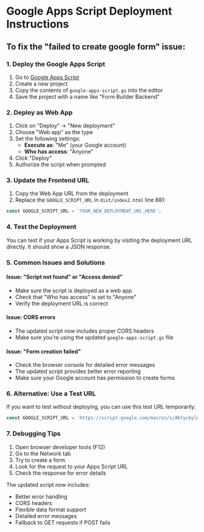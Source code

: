 # Google Apps Script Deployment Instructions

## To fix the "failed to create google form" issue:

### 1. Deploy the Google Apps Script

1. Go to [Google Apps Script](https://script.google.com/)
2. Create a new project
3. Copy the contents of `google-apps-script.gs` into the editor
4. Save the project with a name like "Form Builder Backend"

### 2. Deploy as Web App

1. Click on "Deploy" → "New deployment"
2. Choose "Web app" as the type
3. Set the following settings:
   - **Execute as**: "Me" (your Google account)
   - **Who has access**: "Anyone"
4. Click "Deploy"
5. Authorize the script when prompted

### 3. Update the Frontend URL

1. Copy the Web App URL from the deployment
2. Replace the `GOOGLE_SCRIPT_URL` in `dist/index2.html` line 881:

```javascript
const GOOGLE_SCRIPT_URL = 'YOUR_NEW_DEPLOYMENT_URL_HERE';
```

### 4. Test the Deployment

You can test if your Apps Script is working by visiting the deployment URL directly. It should show a JSON response.

### 5. Common Issues and Solutions

#### Issue: "Script not found" or "Access denied"
- Make sure the script is deployed as a web app
- Check that "Who has access" is set to "Anyone"
- Verify the deployment URL is correct

#### Issue: CORS errors
- The updated script now includes proper CORS headers
- Make sure you're using the updated `google-apps-script.gs` file

#### Issue: "Form creation failed"
- Check the browser console for detailed error messages
- The updated script provides better error reporting
- Make sure your Google account has permission to create forms

### 6. Alternative: Use a Test URL

If you want to test without deploying, you can use this test URL temporarily:
```javascript
const GOOGLE_SCRIPT_URL = 'https://script.google.com/macros/s/AKfycbylw0vtssJ79gn31z8qwBiCeXIPIJBb95HzHjvBakGZmWLzYJFz74gncnUirkSP09pPLQ/exec';
```

### 7. Debugging Tips

1. Open browser developer tools (F12)
2. Go to the Network tab
3. Try to create a form
4. Look for the request to your Apps Script URL
5. Check the response for error details

The updated script now includes:
- Better error handling
- CORS headers
- Flexible data format support
- Detailed error messages
- Fallback to GET requests if POST fails 